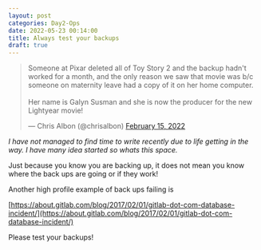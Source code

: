 ```yaml
---
layout: post
categories: Day2-Ops
date: 2022-05-23 00:14:00
title: Always test your backups
draft: true
---
```

<blockquote class="twitter-tweet"><p lang="en" dir="ltr">Someone at Pixar deleted all of Toy Story 2 and the backup hadn&#39;t worked for a month, and the only reason we saw that movie was b/c someone on maternity leave had a copy of it on her home computer.<br><br>Her name is Galyn Susman and she is now the producer for the new Lightyear movie!</p>&mdash; Chris Albon (@chrisalbon) <a href="https://twitter.com/chrisalbon/status/1493680061307752454?ref_src=twsrc%5Etfw">February 15, 2022</a></blockquote> <script async src="https://platform.twitter.com/widgets.js" charset="utf-8"></script>

<!--more-->

*I have not managed to find time to write recently due to life getting in the way. I have many idea started so whats this space.*

Just because you know you are backing up, it does not mean you know where the back ups are going or if they work!

Another high profile example of back ups failing is

[https://about.gitlab.com/blog/2017/02/01/gitlab-dot-com-database-incident/](https://about.gitlab.com/blog/2017/02/01/gitlab-dot-com-database-incident/)

Please test your backups!

